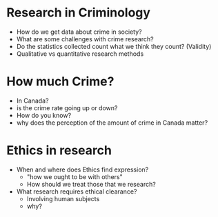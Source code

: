# Research in Criminology
- How do we get data about crime in society?
- What are some challenges with crime research?
- Do the statistics collected count what we think they count? (Validity)
- Qualitative vs quantitative research methods
# How much Crime?
- In Canada?
- is the crime rate going up or down?
- How do you know?
- why does the perception of the amount of crime in Canada matter?
# Ethics in research
- When and where does Ethics find expression?
	- "how we ought to be with others"
	- How should we treat those that we research?
- What research requires ethical clearance?
	- Involving human subjects
	- why?